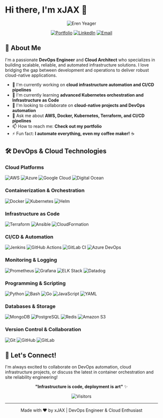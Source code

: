 # Hi there, I'm xJAX 👋
<div align="center">

![Eren Yeager](https://media1.tenor.com/m/4XJK04-9ZdsAAAAd/eren-eren-yeager.gif)

</div>

<div align="center">
  
[![Portfolio](https://img.shields.io/badge/Portfolio-FF5722?style=for-the-badge&logo=todoist&logoColor=white)](https://www.abdessamadadmairi.me/)
[![LinkedIn](https://img.shields.io/badge/LinkedIn-0077B5?style=for-the-badge&logo=linkedin&logoColor=white)](https://www.linkedin.com/in/admairi-abdessamad/)
[![Email](https://img.shields.io/badge/Email-D14836?style=for-the-badge&logo=gmail&logoColor=white)](mailto:abdessamadadmairi@gmail.com)

</div>

## 🚀 About Me

I'm a passionate **DevOps Engineer** and **Cloud Architect** who specializes in building scalable, reliable, and automated infrastructure solutions. I love bridging the gap between development and operations to deliver robust cloud-native applications.

- 🔭 I'm currently working on **cloud infrastructure automation and CI/CD pipelines**
- 🌱 I'm currently learning **advanced Kubernetes orchestration and Infrastructure as Code**
- 👯 I'm looking to collaborate on **cloud-native projects and DevOps automation**
- 💬 Ask me about **AWS, Docker, Kubernetes, Terraform, and CI/CD pipelines**
- 📫 How to reach me: **Check out my portfolio**
- ⚡ Fun fact: **I automate everything, even my coffee maker!** ☕

## 🛠️ DevOps & Cloud Technologies

### Cloud Platforms
![AWS](https://img.shields.io/badge/Amazon_AWS-FF9900?style=for-the-badge&logo=amazonaws&logoColor=white)
![Azure](https://img.shields.io/badge/Microsoft_Azure-0089D0?style=for-the-badge&logo=microsoft-azure&logoColor=white)
![Google Cloud](https://img.shields.io/badge/Google_Cloud-4285F4?style=for-the-badge&logo=google-cloud&logoColor=white)
![Digital Ocean](https://img.shields.io/badge/Digital_Ocean-0080FF?style=for-the-badge&logo=digitalocean&logoColor=white)

### Containerization & Orchestration
![Docker](https://img.shields.io/badge/Docker-2CA5E0?style=for-the-badge&logo=docker&logoColor=white)
![Kubernetes](https://img.shields.io/badge/kubernetes-326ce5.svg?&style=for-the-badge&logo=kubernetes&logoColor=white)
![Helm](https://img.shields.io/badge/Helm-0F1689?style=for-the-badge&logo=Helm&labelColor=0F1689)

### Infrastructure as Code
![Terraform](https://img.shields.io/badge/Terraform-7B42BC?style=for-the-badge&logo=terraform&logoColor=white)
![Ansible](https://img.shields.io/badge/Ansible-000000?style=for-the-badge&logo=ansible&logoColor=white)
![CloudFormation](https://img.shields.io/badge/AWS_CloudFormation-FF9900?style=for-the-badge&logo=amazonaws&logoColor=white)

### CI/CD & Automation
![Jenkins](https://img.shields.io/badge/Jenkins-D24939?style=for-the-badge&logo=Jenkins&logoColor=white)
![GitHub Actions](https://img.shields.io/badge/GitHub_Actions-2088FF?style=for-the-badge&logo=github-actions&logoColor=white)
![GitLab CI](https://img.shields.io/badge/GitLab_CI-330F63?style=for-the-badge&logo=gitlab&logoColor=white)
![Azure DevOps](https://img.shields.io/badge/Azure_DevOps-0078D7?style=for-the-badge&logo=azure-devops&logoColor=white)

### Monitoring & Logging
![Prometheus](https://img.shields.io/badge/Prometheus-000000?style=for-the-badge&logo=prometheus&labelColor=000000)
![Grafana](https://img.shields.io/badge/Grafana-F2F4F9?style=for-the-badge&logo=grafana&logoColor=orange&labelColor=F2F4F9)
![ELK Stack](https://img.shields.io/badge/Elastic_Search-005571?style=for-the-badge&logo=elasticsearch&logoColor=white)
![Datadog](https://img.shields.io/badge/Datadog-632CA6?style=for-the-badge&logo=datadog&logoColor=white)

### Programming & Scripting
![Python](https://img.shields.io/badge/Python-FFD43B?style=for-the-badge&logo=python&logoColor=blue)
![Bash](https://img.shields.io/badge/Shell_Script-121011?style=for-the-badge&logo=gnu-bash&logoColor=white)
![Go](https://img.shields.io/badge/Go-00ADD8?style=for-the-badge&logo=go&logoColor=white)
![JavaScript](https://img.shields.io/badge/JavaScript-F7DF1E?style=for-the-badge&logo=javascript&logoColor=black)
![YAML](https://img.shields.io/badge/YAML-CB171E?style=for-the-badge&logo=yaml&logoColor=white)

### Databases & Storage
![MongoDB](https://img.shields.io/badge/MongoDB-4EA94B?style=for-the-badge&logo=mongodb&logoColor=white)
![PostgreSQL](https://img.shields.io/badge/PostgreSQL-316192?style=for-the-badge&logo=postgresql&logoColor=white)
![Redis](https://img.shields.io/badge/Redis-DC382D?style=for-the-badge&logo=redis&logoColor=white)
![Amazon S3](https://img.shields.io/badge/Amazon_S3-569A31?style=for-the-badge&logo=amazon-s3&logoColor=white)

### Version Control & Collaboration
![Git](https://img.shields.io/badge/Git-F05032?style=for-the-badge&logo=git&logoColor=white)
![GitHub](https://img.shields.io/badge/GitHub-100000?style=for-the-badge&logo=github&logoColor=white)
![GitLab](https://img.shields.io/badge/GitLab-330F63?style=for-the-badge&logo=gitlab&logoColor=white)

## 🌟 Let's Connect!

I'm always excited to collaborate on DevOps automation, cloud infrastructure projects, or discuss the latest in container orchestration and site reliability engineering!

<div align="center">

**"Infrastructure is code, deployment is art"** ✨

![Visitors](https://api.visitorbadge.io/api/visitors?path=DevITJAX&countColor=%23263759&style=flat)

</div>

---
<div align="center">
Made with ❤️ by xJAX | DevOps Engineer & Cloud Enthusiast
</div>
